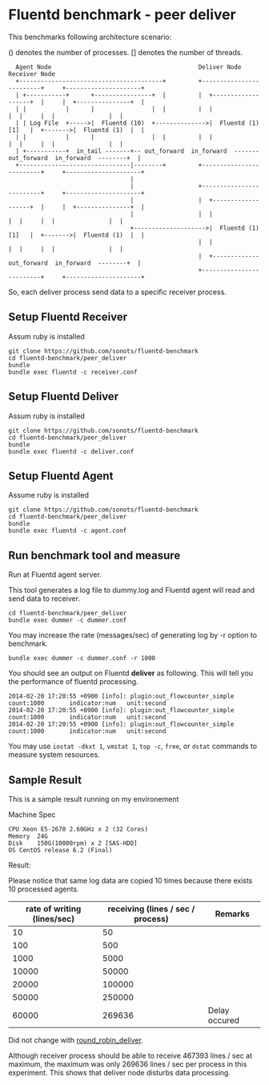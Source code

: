 # Fluentd benchmark - peer deliver

This benchmarks following architecture scenario:

() denotes the number of processes. [] denotes the number of threads.

```
  Agent Node                                         Deliver Node                    Receiver Node
  +----------------------------------------+         +-------------------------+     +---------------------+
  | +-----------+      +----------------+  |         |  +-------------------+  |     |  +---------------+  |
  | |           |      |                |  |         |  |                   |  |     |  |               |  |
  | | Log File  +----->|  Fluentd (10)  +-------------->|  Fluentd (1)[1]   |  +------->|  Fluentd (1)  |  |
  | |           |      |                |  |         |  |                   |  |     |  |               |  |
  | +-----------+  in_tail -------+-- out_forward  in_forward  ------- out_forward  in_forward  --------+  |
  +-------------------------------|--------+         +-------------------------+     +---------------------+
                                  |
                                  |                  +-------------------------+     +---------------------+   
                                  |                  |  +-------------------+  |     |  +---------------+  |
                                  |                  |  |                   |  |     |  |               |  |
                                  +-------------------->|  Fluentd (1)[1]   |  +------->|  Fluentd (1)  |  |
                                                     |  |                   |  |     |  |               |  |
                                                     |  +------------- out_forward  in_forward  --------+  |
                                                     +-------------------------+     +---------------------+
```

So, each deliver process send data to a specific receiver process. 

## Setup Fluentd Receiver

Assum ruby is installed

```
git clone https://github.com/sonots/fluentd-benchmark
cd fluentd-benchmark/peer_deliver
bundle
bundle exec fluentd -c receiver.conf
```

## Setup Fluentd Deliver

Assum ruby is installed

```
git clone https://github.com/sonots/fluentd-benchmark
cd fluentd-benchmark/peer_deliver
bundle
bundle exec fluentd -c deliver.conf
```

## Setup Fluentd Agent

Assume ruby is installed

```
git clone https://github.com/sonots/fluentd-benchmark
cd fluentd-benchmark/peer_deliver
bundle
bundle exec fluentd -c agent.conf
```

## Run benchmark tool and measure

Run at Fluentd agent server. 

This tool generates a log file to dummy.log and Fluentd agent will read and send data to receiver. 

```
cd fluentd-benchmark/peer_deliver
bundle exec dummer -c dummer.conf
```

You may increase the rate (messages/sec) of generating log by -r option to benchmark. 

```
bundle exec dummer -c dummer.conf -r 1000
```

You should see an output on Fluentd **deliver** as following. This will tell you the performance of fluentd processing. 

```
2014-02-20 17:20:55 +0900 [info]: plugin:out_flowcounter_simple count:1000       indicator:num   unit:second
2014-02-20 17:20:55 +0900 [info]: plugin:out_flowcounter_simple count:1000       indicator:num   unit:second
2014-02-20 17:20:55 +0900 [info]: plugin:out_flowcounter_simple count:1000       indicator:num   unit:second
```

You may use `iostat -dkxt 1`, `vmstat 1`, `top -c`, `free`, or `dstat` commands to measure system resources. 

## Sample Result

This is a sample result running on my environement

Machine Spec

```
CPU Xeon E5-2670 2.60GHz x 2 (32 Cores)
Memory  24G
Disk    150G(10000rpm) x 2 [SAS-HDD]
OS CentOS release 6.2 (Final)
```

Result: 

Please notice that same log data are copied 10 times because there exists 10 processed agents.

| rate of writing (lines/sec) | receiving (lines / sec / process) | Remarks               |
|-----------------------------|-----------------------------------|-----------------------|
| 10                          | 50                                |                       |
| 100                         | 500                               |                       |
| 1000                        | 5000                              |                       |
| 10000                       | 50000                             |                       |
| 20000                       | 100000                            |                       |
| 50000                       | 250000                            |                       |
| 60000                       | 269636                            | Delay occured         |

Did not change with [round_robin_deliver](../round_robin_deliver). 

Although receiver process should be able to receive 467393 lines / sec at maximum,
the maximum was only 269636 lines / sec per process in this experiment. 
This shows that deliver node disturbs data processing. 

